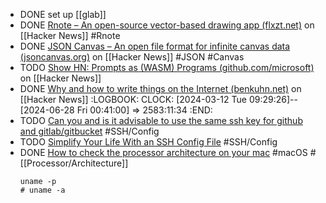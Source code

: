- DONE set up [[glab]]
- DONE [Rnote – An open-source vector-based drawing app (flxzt.net)](https://news.ycombinator.com/item?id=39671212) on [[Hacker News]] #Rnote
- DONE [JSON Canvas – An open file format for infinite canvas data (jsoncanvas.org)](https://news.ycombinator.com/item?id=39670922) on [[Hacker News]] #JSON #Canvas
- TODO [Show HN: Prompts as (WASM) Programs (github.com/microsoft)](https://news.ycombinator.com/item?id=39670665) on [[Hacker News]]
- DONE [Why and how to write things on the Internet (benkuhn.net)](https://news.ycombinator.com/item?id=39674394) on [[Hacker News]]
  :LOGBOOK:
  CLOCK: [2024-03-12 Tue 09:29:26]--[2024-06-28 Fri 00:41:00] => 2583:11:34
  :END:
- TODO [Can you and is it advisable to use the same ssh key for github and gitlab/gitbucket](https://stackoverflow.com/a/56285988/7753274) #SSH/Config
- TODO [Simplify Your Life With an SSH Config File](https://nerderati.com/2011-03-17-simplify-your-life-with-an-ssh-config-file/) #SSH/Config
- DONE [How to check the processor architecture on your mac](https://medium.com/@donald.murillo07/how-to-check-the-processor-architecture-on-your-mac-541829ec2d5f) #macOS #[[Processor/Architecture]]
  ```shell
  uname -p
  # uname -a
  ```